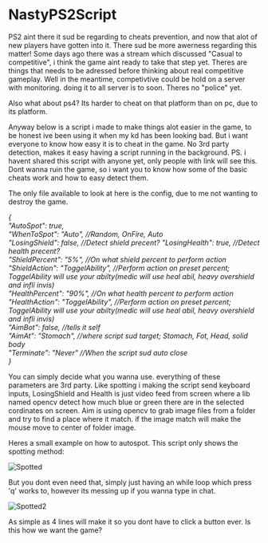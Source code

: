 # NastyPS2Script

PS2 aint there it sud be regarding to cheats prevention, and now that alot of new players have gotten into it. There sud be more awerness regarding this matter!
Some days ago there was a stream which discussed "Casual to competitive", i think the game aint ready to take that step yet. Theres are things that needs to be adressed before thinking about real competitive gameplay. Well in the meantime, competivtive could be hold on a server with monitoring. doing it to all server is to soon.
Theres no "police" yet.

Also what about ps4? Its harder to cheat on that platform than on pc, due to its platform.

Anyway below is a script i made to make things alot easier in the game, to be honest ive been using it when my kd has been looking bad. But i want everyone to know how easy it is to cheat in the game.
No 3rd party detection, makes it easy having a script running in the background. PS. i havent shared this script with anyone yet, only people with link will see this. Dont wanna ruin the game, so i want you to know how some of the basic cheats work and how to easy detect them.



The only file available to look at here is the config, due to me not wanting to destroy the game.

*{                                                               
  "AutoSpot": true,  
  "WhenToSpot": "Auto", //Random, OnFire, Auto  
  "LosingShield": false, //Detect shield precent? 
  "LosingHealth": true, //Detect health precent?  
  "ShieldPercent": "5%", //On what shield percent to perform action                                                             
  "ShieldAction": "ToggelAbility", //Perform action on preset percent; ToggelAbility will use your abilty(medic will use heal abil, heavy overshield and infli invis)                                                                                              
  "HealthPercent": "90%", //On what health percent to perform action                                                          
  "HealthAction": "ToggelAbility", //Perform action on preset percent; ToggelAbility will use your abilty(medic will use heal abil, heavy overshield and infli invis)                                                                   
  "AimBot": false, //tells it self  
  "AimAt": "Stomach", //where script sud target; Stomach, Fot, Head, solid body  
  "Terminate": "Never" //When the script sud auto close  
}*

You can simply decide what you wanna use. everything of these parameters are 3rd party.
Like spotting i making the script send keyboard inputs, LosingShield and Health is just video feed from screen where a lib named opencv detect how much blue or green there are in the selected cordinates on screen.
Aim is using opencv to grab image files from a folder and try to find a place where it match. if the image match will make the mouse move to center of folder image.

Heres a small example on how to autospot.
This script only shows the spotting method:

![Spotted](http://wiad0api.tk/Delete%20in%202%20months/SkjermbildePS2.PNG)

But you dont even need that, simply just having an while loop which press 'q' works to, however its messing up if you wanna type in chat.

![Spotted2](http://wiad0api.tk/Delete%20in%202%20months/se.PNG)

As simple as 4 lines will make it so you dont have to click a button ever. Is this how we want the game?


